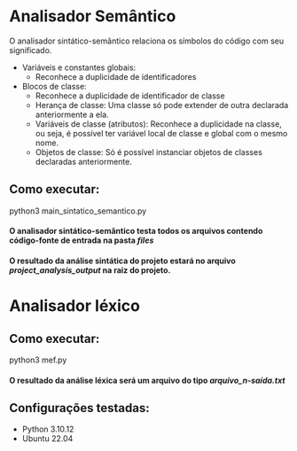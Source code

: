 # Analisador Semântico
O analisador sintático-semântico relaciona os símbolos do código com seu significado.
- Variáveis e constantes globais:
    - Reconhece a duplicidade de identificadores
- Blocos de classe:
    - Reconhece a duplicidade de identificador de classe
    - Herança de classe: Uma classe só pode extender de outra declarada anteriormente a ela.
    - Variáveis de classe (atributos): Reconhece a duplicidade na classe, ou seja, é possível ter variável local de classe e global com o mesmo nome. 
    - Objetos de classe: Só é possível instanciar objetos de classes declaradas anteriormente.

## Como executar:
python3 main_sintatico_semantico.py

#### O analisador sintático-semântico testa todos os arquivos contendo código-fonte de entrada na pasta _files_
#### O resultado da análise sintática do projeto estará no arquivo _project_analysis_output_ na raiz do projeto.


# Analisador léxico

## Como executar:
python3 mef.py

#### O resultado da análise léxica será um arquivo do tipo _arquivo_n-saída.txt_

## Configurações testadas:
- Python 3.10.12
- Ubuntu 22.04
